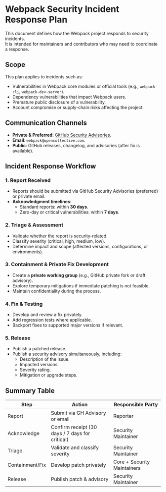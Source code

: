 # Webpack Security Incident Response Plan

This document defines how the Webpack project responds to security incidents.  
 It is intended for maintainers and contributors who may need to coordinate a response.

## Scope

This plan applies to incidents such as:

* Vulnerabilities in Webpack core modules or official tools (e.g., `webpack-cli`, `webpack-dev-server`).
* Dependency vulnerabilities that impact Webpack users.
* Premature public disclosure of a vulnerability.
* Account compromise or supply-chain risks affecting the project.

## Communication Channels

* **Private & Preferred**: [GitHub Security Advisories](https://github.com/webpack/webpack/security/advisories).
* **Email**: `webpack@opencollective.com`.
* **Public**: GitHub releases, changelog, and advisories (after fix is available).

## Incident Response Workflow

### 1. Report Received

* Reports should be submitted via GitHub Security Advisories (preferred) or private email.
* **Acknowledgment timelines**:
  * Standard reports: within **30 days**.
  * Zero-day or critical vulnerabilities: within **7 days**.

### 2. Triage & Assessment

* Validate whether the report is security-related.
* Classify severity (critical, high, medium, low).
* Determine impact and scope (affected versions, configurations, or environments).

### 3. Containment & Private Fix Development

* Create a **private working group** (e.g., GitHub private fork or draft advisory).
* Explore temporary mitigations if immediate patching is not feasible.
* Maintain confidentiality during the process.

### 4. Fix & Testing

* Develop and review a fix privately.
* Add regression tests where applicable.
* Backport fixes to supported major versions if relevant.

### 5. Release

* Publish a patched release.
* Publish a security advisory simultaneously, including:
  * Description of the issue.
  * Impacted versions.
  * Severity rating.
  * Mitigation or upgrade steps.

## Summary Table

| Step | Action | Responsible Party |
|-|-|-|
| Report          | Submit via GH Advisory or email                 | Reporter                    |
| Acknowledge     | Confirm receipt (30 days / 7 days for critical) | Security Maintainer         |
| Triage          | Validate and classify severity                  | Security Maintainer         |
| Containment/Fix | Develop patch privately                         | Core + Security Maintainers |
| Release         | Publish patch & advisory                        | Security Maintainer         |

